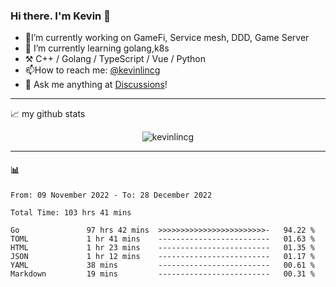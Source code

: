 ### Hi there. I'm Kevin 👋

- 🔭I’m currently working on GameFi, Service mesh, DDD, Game Server
- 🌱 I’m currently learning golang,k8s
-   :hammer_and_pick: C++ / Golang / TypeScript / Vue / Python
- 📫How to reach me: [@kevinlincg](https://twitter.com/kevinlincg) 
-   :thought_balloon: Ask me anything at [Discussions](https://github.com/kevinlincg/kevinlincg/discussions/new)!

---

📈 my github stats

<p align="center"> <img src="https://github-readme-stats-ouuan.vercel.app/api?username=kevinlincg&theme=dark&show_icons=true&count_private=true" alt="kevinlincg" />

---

#### :bar_chart: 

<!--START_SECTION:waka-->

```text
From: 09 November 2022 - To: 28 December 2022

Total Time: 103 hrs 41 mins

Go               97 hrs 42 mins  >>>>>>>>>>>>>>>>>>>>>>>>-   94.22 %
TOML             1 hr 41 mins    -------------------------   01.63 %
HTML             1 hr 23 mins    -------------------------   01.35 %
JSON             1 hr 12 mins    -------------------------   01.17 %
YAML             38 mins         -------------------------   00.61 %
Markdown         19 mins         -------------------------   00.31 %
```

<!--END_SECTION:waka-->
